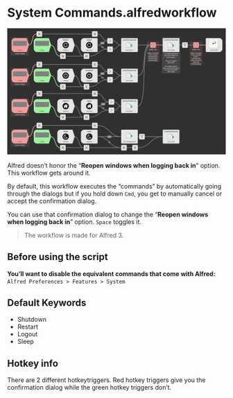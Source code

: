 # System Commands.alfredworkflow

![](readme-images/system-commands-alfred-workflow-preview.png)

Alfred doesn’t honor the “**Reopen windows when logging back in**” option. This workflow gets around it.

By default, this workflow executes the “commands” by automatically going through the dialogs but if you hold down `Cmd`, you get to manually cancel or accept the confirmation dialog.

You can use that confirmation dialog to change the “**Reopen windows when logging back in**” option. `Space` toggles it.

> The workflow is made for Alfred 3.

## Before using the script

**You’ll want to disable the equivalent commands that come with Alfred:**
`Alfred Preferences > Features > System`

## Default Keywords
* Shutdown
* Restart
* Logout
* Sleep

## Hotkey info

There are 2 different hotkeytriggers. Red hotkey triggers give you the confirmation dialog while the green hotkey triggers don’t.
